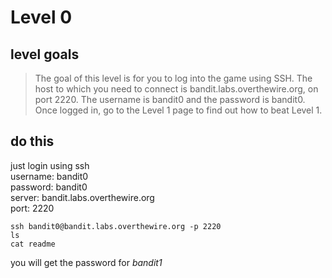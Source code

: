 # Level 0

## level goals

> The goal of this level is for you to log into the game using SSH. The host to which you need to connect is bandit.labs.overthewire.org, on port 2220. The username is bandit0 and the password is bandit0. Once logged in, go to the Level 1 page to find out how to beat Level 1.

## do this
just login using ssh  
username: bandit0  
password: bandit0  
server: bandit.labs.overthewire.org  
port: 2220

`ssh bandit0@bandit.labs.overthewire.org -p 2220`  
`ls`  
`cat readme`

you will get the password for *bandit1*
